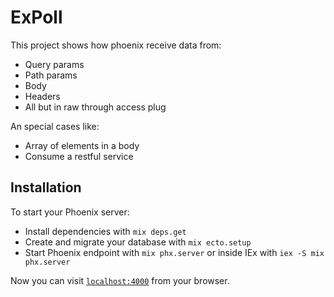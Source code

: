 # ExPoll

This project shows how phoenix receive data from:
- Query params
- Path params
- Body
- Headers
- All but in raw through access plug

An special cases like:
- Array of elements in a body
- Consume a restful service


## Installation

To start your Phoenix server:

  * Install dependencies with `mix deps.get`
  * Create and migrate your database with `mix ecto.setup`
  * Start Phoenix endpoint with `mix phx.server` or inside IEx with `iex -S mix phx.server`

Now you can visit [`localhost:4000`](http://localhost:4000) from your browser.


